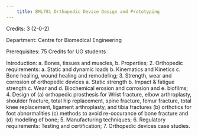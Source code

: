 ```yaml
---
    title: BML781 Orthopedic Device Design and Prototyping
---
```

Credits: 3 (2-0-2)

Department: Centre for Biomedical Engineering

Prerequisites: 75 Credits for UG students

Introduction: a. Bones, tissues and muscles, b. Properties; 2. Orthopedic requirements: a. Static and dynamic loads b. Kinematics and Kinetics c. Bone healing, wound healing and remodeling; 3. Strength, wear and corrosion of orthopedic devices a. Static strength b. Impact & fatigue strength c. Wear and d. Biochemical erosion and corrosion and e. biofilms; 4. Design of (a) orthopedic prosthesis for Wrist fracture, elbow arthroplasty, shoulder fracture, total hip replacement, spine fracture, femur fracture, total knee replacement, ligament arthroplasty, and tibia fractures (b) orthotics for foot abnormalities (c) methods to avoid re-occurance of bone fracture and (d) modeling of bone; 5. Manufacturing techniques; 6. Regulatory requirements: Testing and certification; 7. Orthopedic devices case studies.